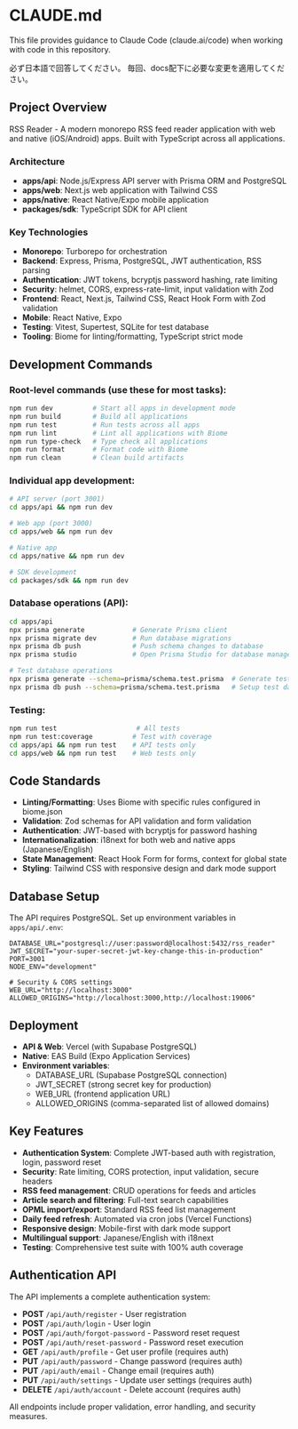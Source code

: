 # CLAUDE.md

This file provides guidance to Claude Code (claude.ai/code) when working with code in this repository.

必ず日本語で回答してください。
毎回、docs配下に必要な変更を適用してください。

## Project Overview

RSS Reader - A modern monorepo RSS feed reader application with web and native (iOS/Android) apps. Built with TypeScript across all applications.

### Architecture

- **apps/api**: Node.js/Express API server with Prisma ORM and PostgreSQL
- **apps/web**: Next.js web application with Tailwind CSS
- **apps/native**: React Native/Expo mobile application  
- **packages/sdk**: TypeScript SDK for API client

### Key Technologies

- **Monorepo**: Turborepo for orchestration
- **Backend**: Express, Prisma, PostgreSQL, JWT authentication, RSS parsing
- **Authentication**: JWT tokens, bcryptjs password hashing, rate limiting
- **Security**: helmet, CORS, express-rate-limit, input validation with Zod
- **Frontend**: React, Next.js, Tailwind CSS, React Hook Form with Zod validation
- **Mobile**: React Native, Expo
- **Testing**: Vitest, Supertest, SQLite for test database
- **Tooling**: Biome for linting/formatting, TypeScript strict mode

## Development Commands

### Root-level commands (use these for most tasks):
```bash
npm run dev          # Start all apps in development mode
npm run build        # Build all applications
npm run test         # Run tests across all apps
npm run lint         # Lint all applications with Biome
npm run type-check   # Type check all applications
npm run format       # Format code with Biome
npm run clean        # Clean build artifacts
```

### Individual app development:
```bash
# API server (port 3001)
cd apps/api && npm run dev

# Web app (port 3000) 
cd apps/web && npm run dev

# Native app
cd apps/native && npm run dev

# SDK development
cd packages/sdk && npm run dev
```

### Database operations (API):
```bash
cd apps/api
npx prisma generate            # Generate Prisma client
npx prisma migrate dev         # Run database migrations
npx prisma db push             # Push schema changes to database
npx prisma studio              # Open Prisma Studio for database management

# Test database operations
npx prisma generate --schema=prisma/schema.test.prisma  # Generate test client
npx prisma db push --schema=prisma/schema.test.prisma   # Setup test database
```

### Testing:
```bash
npm run test                    # All tests
npm run test:coverage          # Test with coverage
cd apps/api && npm run test    # API tests only
cd apps/web && npm run test    # Web tests only
```

## Code Standards

- **Linting/Formatting**: Uses Biome with specific rules configured in biome.json
- **Validation**: Zod schemas for API validation and form validation
- **Authentication**: JWT-based with bcryptjs for password hashing
- **Internationalization**: i18next for both web and native apps (Japanese/English)
- **State Management**: React Hook Form for forms, context for global state
- **Styling**: Tailwind CSS with responsive design and dark mode support

## Database Setup

The API requires PostgreSQL. Set up environment variables in `apps/api/.env`:
```
DATABASE_URL="postgresql://user:password@localhost:5432/rss_reader"
JWT_SECRET="your-super-secret-jwt-key-change-this-in-production"
PORT=3001
NODE_ENV="development"

# Security & CORS settings
WEB_URL="http://localhost:3000"
ALLOWED_ORIGINS="http://localhost:3000,http://localhost:19006"
```

## Deployment

- **API & Web**: Vercel (with Supabase PostgreSQL)
- **Native**: EAS Build (Expo Application Services)
- **Environment variables**: 
  - DATABASE_URL (Supabase PostgreSQL connection)
  - JWT_SECRET (strong secret key for production)
  - WEB_URL (frontend application URL)
  - ALLOWED_ORIGINS (comma-separated list of allowed domains)

## Key Features

- **Authentication System**: Complete JWT-based auth with registration, login, password reset
- **Security**: Rate limiting, CORS protection, input validation, secure headers
- **RSS feed management**: CRUD operations for feeds and articles
- **Article search and filtering**: Full-text search capabilities
- **OPML import/export**: Standard RSS feed list management
- **Daily feed refresh**: Automated via cron jobs (Vercel Functions)
- **Responsive design**: Mobile-first with dark mode support
- **Multilingual support**: Japanese/English with i18next
- **Testing**: Comprehensive test suite with 100% auth coverage

## Authentication API

The API implements a complete authentication system:

- **POST** `/api/auth/register` - User registration
- **POST** `/api/auth/login` - User login  
- **POST** `/api/auth/forgot-password` - Password reset request
- **POST** `/api/auth/reset-password` - Password reset execution
- **GET** `/api/auth/profile` - Get user profile (requires auth)
- **PUT** `/api/auth/password` - Change password (requires auth)
- **PUT** `/api/auth/email` - Change email (requires auth)
- **PUT** `/api/auth/settings` - Update user settings (requires auth)
- **DELETE** `/api/auth/account` - Delete account (requires auth)

All endpoints include proper validation, error handling, and security measures.
